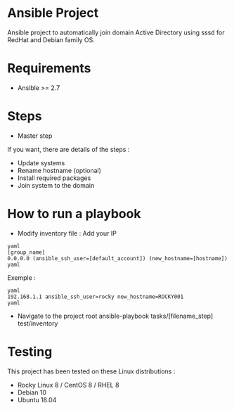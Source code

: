 # Ansible Project
Ansible project to automatically join domain Active Directory using sssd for RedHat and Debian family OS.

# Requirements

- Ansible >= 2.7

# Steps

- Master step

If you want, there are details of the steps :
- Update systems
- Rename hostname (optional)
- Install required packages
- Join system to the domain

# How to run a playbook

- Modify inventory file :
Add your IP
```
yaml
[group_name]
0.0.0.0 (ansible_ssh_user=[default_account]) (new_hostname=[hostname])
yaml
```

Exemple :

```
yaml
192.168.1.1 ansible_ssh_user=rocky new_hostname=ROCKY001 
yaml
```

- Navigate to the project root
ansible-playbook tasks/[filename_step] test/inventory

# Testing

This project has been tested on these Linux distributions :

- Rocky Linux 8 / CentOS 8 / RHEL 8
- Debian 10
- Ubuntu 18.04
